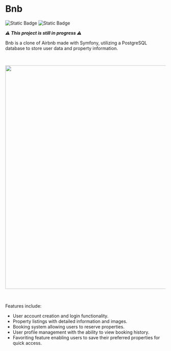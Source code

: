 # Bnb

![Static Badge](https://img.shields.io/badge/SYMFONY-000000?style=for-the-badge&logo=symfony&logoColor=white) ![Static Badge](https://img.shields.io/badge/POSTGRESQL-4169E1?style=for-the-badge&logo=postgresql&logoColor=white)

**_⚠️ This project is still in progress ⚠️_**

Bnb is a clone of Airbnb made with Symfony, utilizing a PostgreSQL database to store user data and property information.

<br/>

<p align="center" >
	<img src="./assets/screenshot_readme.png" width="700">
</p>

<br/>

Features include:

-   User account creation and login functionality.
-   Property listings with detailed information and images.
-   Booking system allowing users to reserve properties.
-   User profile management with the ability to view booking history.
-   Favoriting feature enabling users to save their preferred properties for quick access.

<br/>
